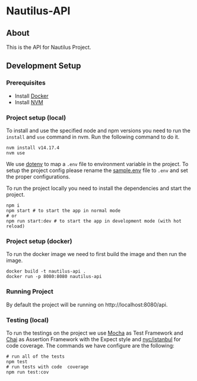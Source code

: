 # Nautilus-API #

## About

This is the API for Nautilus Project.

## Development Setup ##

### Prerequisites

* Install [Docker](https://docs.docker.com/get-docker/)
* Install [NVM](https://github.com/nvm-sh/nvm#installing-and-updating)

### Project setup (local)

To install and use the specified node and npm versions you need to run the `install` and `use` command in nvm. Run the following command to do it.

```shell
nvm install v14.17.4
nvm use
```
We use [dotenv](https://github.com/motdotla/dotenv) to map a `.env` file to environment variable in the project. To setup the project config please rename the [sample.env](sample.env) file to `.env` and set the proper configurations.

To run the project locally you need to install the dependencies and start the project. 
```shell
npm i
npm start # to start the app in normal mode
# or
npm run start:dev # to start the app in development mode (with hot reload)
```

### Project setup (docker)

To run the docker image we need to first build the image and then run the image.

```shell
docker build -t nautilus-api .
docker run -p 8080:8080 nautilus-api
```

### Running Project

By default the project will be running on http://localhost:8080/api.

### Testing (local)

To run the testings on the project we use [Mocha](https://mochajs.org/) as Test Framework and [Chai](https://www.chaijs.com/) as Assertion Framework with the Expect style and [nyc/istanbul](https://istanbul.js.org/) for code coverage. The commands we have configure are the following:

```shell
# run all of the tests
npm test
# run tests with code  coverage
npm run test:cov
```
